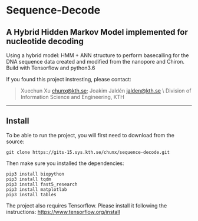 # Sequence-Decode
## A Hybrid Hidden Markov Model implemented for nucleotide decoding
Using a hybrid model: HMM + ANN structure to perform basecalling for the DNA sequence data created and modified from the nanopore and Chiron.
Build with Tensorflow and python3.6

If you found this project instresting, please contact:
> Xuechun Xu chunx@kth.se; Joakim Jaldén jalden@kth.se \\ Division of Information Science and Engineering, KTH

---
## Install
To be able to run the project, you will first need to download from the source:
```
git clone https://gits-15.sys.kth.se/chunx/sequence-decode.git
```
Then make sure you installed the dependencies:
```
pip3 install biopython
pip3 install tqdm
pip3 install fast5_research
pip3 install matplotlab
pip3 install tables
```
The project also requires Tensorflow. Please install it following the instructions: https://www.tensorflow.org/install
